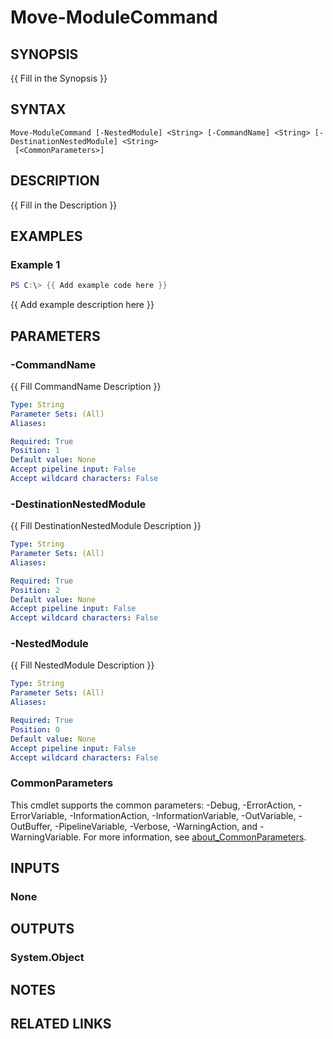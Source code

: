 ﻿---
external help file: QuickModuleCLI-help.xml
Module Name: QuickModuleCLI
online version: https://github.com/EdLichtman/QuickModuleCLI
schema: 2.0.0
---

# Move-ModuleCommand

## SYNOPSIS
{{ Fill in the Synopsis }}

## SYNTAX

```
Move-ModuleCommand [-NestedModule] <String> [-CommandName] <String> [-DestinationNestedModule] <String>
 [<CommonParameters>]
```

## DESCRIPTION
{{ Fill in the Description }}

## EXAMPLES

### Example 1
```powershell
PS C:\> {{ Add example code here }}
```

{{ Add example description here }}

## PARAMETERS

### -CommandName
{{ Fill CommandName Description }}

```yaml
Type: String
Parameter Sets: (All)
Aliases:

Required: True
Position: 1
Default value: None
Accept pipeline input: False
Accept wildcard characters: False
```

### -DestinationNestedModule
{{ Fill DestinationNestedModule Description }}

```yaml
Type: String
Parameter Sets: (All)
Aliases:

Required: True
Position: 2
Default value: None
Accept pipeline input: False
Accept wildcard characters: False
```

### -NestedModule
{{ Fill NestedModule Description }}

```yaml
Type: String
Parameter Sets: (All)
Aliases:

Required: True
Position: 0
Default value: None
Accept pipeline input: False
Accept wildcard characters: False
```

### CommonParameters
This cmdlet supports the common parameters: -Debug, -ErrorAction, -ErrorVariable, -InformationAction, -InformationVariable, -OutVariable, -OutBuffer, -PipelineVariable, -Verbose, -WarningAction, and -WarningVariable. For more information, see [about_CommonParameters](http://go.microsoft.com/fwlink/?LinkID=113216).

## INPUTS

### None

## OUTPUTS

### System.Object
## NOTES

## RELATED LINKS
